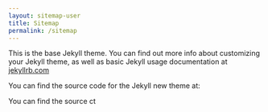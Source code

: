 ```yaml
---
layout: sitemap-user
title: Sitemap
permalink: /sitemap
---
```


This is the base Jekyll theme. You can find out more info about customizing your Jekyll theme, as well as basic Jekyll usage documentation at [jekyllrb.com](https://jekyllrb.com/)

You can find the source code for the Jekyll new theme at:

You can find the source ct
